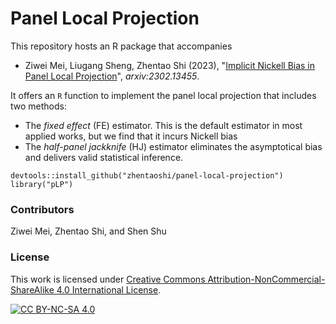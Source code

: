 # Panel Local Projection


This repository hosts an R package that accompanies

* Ziwei Mei, Liugang Sheng, Zhentao Shi (2023), "[Implicit Nickell Bias in Panel Local Projection](https://arxiv.org/abs/2302.13455)", _arxiv:2302.13455_. 

It offers an `R` function to implement the panel local projection that includes two methods: 

- The _fixed effect_ (FE) estimator. This is the default estimator in most applied works, but we find that it incurs Nickell bias
- The _half-panel jackknife_ (HJ) estimator eliminates the asymptotical bias and delivers valid statistical inference.

```
devtools::install_github("zhentaoshi/panel-local-projection")
library("pLP")
```

### Contributors 

Ziwei Mei, Zhentao Shi, and Shen Shu


### License

This work is licensed under
[Creative Commons Attribution-NonCommercial-ShareAlike 4.0 International License][cc-by-nc-sa].

[![CC BY-NC-SA 4.0][cc-by-nc-sa-shield]][cc-by-nc-sa]

[cc-by-nc-sa]: http://creativecommons.org/licenses/by-nc-sa/4.0/
[cc-by-nc-sa-image]: https://licensebuttons.net/l/by-nc-sa/4.0/88x31.png
[cc-by-nc-sa-shield]: https://img.shields.io/badge/License-CC%20BY--NC--SA%204.0-lightgrey.svg
